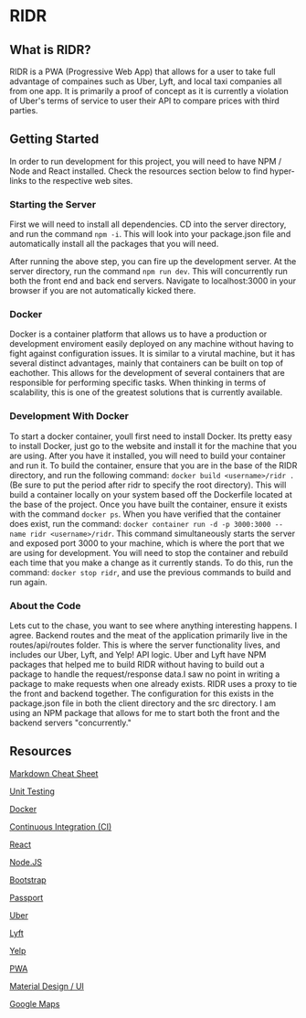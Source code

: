 # RIDR

## What is RIDR?
RIDR is a PWA (Progressive Web App) that allows for a user to take full advantage of compaines such as Uber, Lyft, and local taxi companies all from one app. It is primarily a proof of concept as it is currently a violation of Uber's terms of service to user their API to compare prices with third parties. 

## Getting Started 
In order to run development for this project, you will need to have NPM / Node and React installed. Check the resources section below to find hyper-links to the respective web sites. 

### Starting the Server 
First we will need to install all dependencies. CD into the server directory, and run the command `npm -i`. This will look into your package.json file and automatically install all the packages that you will need. 

After running the above step, you can fire up the development server. At the server directory, run the command `npm run dev`. This will concurrently run both the front end and back end servers. Navigate to localhost:3000 in your browser if you are not automatically kicked there.  

### Docker 
Docker is a container platform that allows us to have a production or development enviroment easily deployed on any machine without having to fight against configuration issues. It is similar to a virutal machine, but it has several distinct advantages, mainly that containers can be built on top of eachother. This allows for the development of several containers that are responsible for performing specific tasks. When thinking in terms of scalability, this is one of the greatest solutions that is currently available.

### Development With Docker 
To start a docker container, youll first need to install Docker. Its pretty easy to install Docker, just go to the website and install it for the machine that you are using. After you have it installed, you will need to build your container and run it. To build the container, ensure that you are in the base of the RIDR directory, and run the following command: `docker build <username>/ridr .` (Be sure to put the period after ridr to specify the root directory). This will build a container locally on your system based off the Dockerfile located at the base of the project. Once you have built the container, ensure it exists with the command `docker ps`. When you have verified that the container does exist, run the command: `docker container run -d -p 3000:3000 --name ridr <username>/ridr`. This command simultaneously starts the server and exposed port 3000 to your machine, which is where the port that we are using for development. You will need to stop the container and rebuild each time that you make a change as it currently stands. To do this, run the command: `docker stop ridr`, and use the previous commands to build and run again. 

### About the Code 
Lets cut to the chase, you want to see where anything interesting happens. I agree.
Backend routes and the meat of the application primarily live in the routes/api/routes folder. This is where the server functionality lives, and includes our Uber, Lyft, and Yelp! API logic. Uber and Lyft have NPM packages that helped me to build RIDR without having to build out a package to handle the request/response data.I saw no point in writing a package to make requests when one already exists. 
RIDR uses a proxy to tie the front and backend together. The configuration for this exists in the package.json file in both the client directory and the src directory. I am using an NPM package that allows for me to start both the front and the backend servers "concurrently."



## Resources 
[Markdown Cheat Sheet](https://github.com/adam-p/markdown-here/wiki/Markdown-Cheatsheet)

[Unit Testing](https://jestjs.io/en/)

[Docker](https://www.youtube.com/watch?v=Kyx2PsuwomE)

[Continuous Integration (CI)](https://circleci.com/docs/)

[React](https://reactjs.org/)

[Node.JS](https://nodejs.org/en/)

[Bootstrap](https://getbootstrap.com/)

[Passport](http://www.passportjs.org/)

[Uber](https://developer.uber.com/)

[Lyft](https://developer.lyft.com/docs)

[Yelp](https://www.yelp.com/developers)

[PWA](https://developers.google.com/web/fundamentals/codelabs/your-first-pwapp/)

[Material Design / UI](https://material-ui.com/)

[Google Maps](https://cloud.google.com/maps-platform/)

